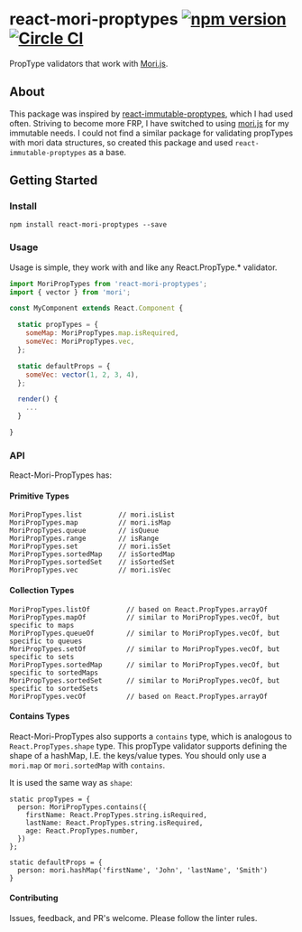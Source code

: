 # react-mori-proptypes [![npm version](https://badge.fury.io/js/react-mori-proptypes.svg)](https://badge.fury.io/js/react-mori-proptypes) [![Circle CI](https://circleci.com/gh/farism/react-mori-proptypes/tree/master.svg?style=svg)](https://circleci.com/gh/farism/react-mori-proptypes/tree/master)

PropType validators that work with [Mori.js](http://swannodette.github.io/mori/).

## About
This package was inspired by [react-immutable-proptypes](https://github.com/HurricaneJames/react-immutable-proptypes), which I had used often. Striving to become more FRP, I have switched to using [mori.js](http://swannodette.github.io/mori/) for my immutable needs. I could not find a similar package for validating propTypes with mori data structures, so created this package and used `react-immutable-proptypes` as a base.

## Getting Started
### Install
`npm install react-mori-proptypes --save`

### Usage

Usage is simple, they work with and like any React.PropType.* validator.

```js
import MoriPropTypes from 'react-mori-proptypes';
import { vector } from 'mori';

const MyComponent extends React.Component {

  static propTypes = {
    someMap: MoriPropTypes.map.isRequired,
    someVec: MoriPropTypes.vec,
  };

  static defaultProps = {
    someVec: vector(1, 2, 3, 4),
  };

  render() {
    ...
  }

}
```

### API

React-Mori-PropTypes has:

#### Primitive Types

```
MoriPropTypes.list         // mori.isList
MoriPropTypes.map          // mori.isMap
MoriPropTypes.queue        // isQueue
MoriPropTypes.range        // isRange
MoriPropTypes.set          // mori.isSet
MoriPropTypes.sortedMap    // isSortedMap
MoriPropTypes.sortedSet    // isSortedSet
MoriPropTypes.vec          // mori.isVec
```

#### Collection Types

```
MoriPropTypes.listOf         // based on React.PropTypes.arrayOf
MoriPropTypes.mapOf          // similar to MoriPropTypes.vecOf, but specific to maps
MoriPropTypes.queueOf        // similar to MoriPropTypes.vecOf, but specific to queues
MoriPropTypes.setOf          // similar to MoriPropTypes.vecOf, but specific to sets
MoriPropTypes.sortedMap      // similar to MoriPropTypes.vecOf, but specific to sortedMaps
MoriPropTypes.sortedSet      // similar to MoriPropTypes.vecOf, but specific to sortedSets
MoriPropTypes.vecOf          // based on React.PropTypes.arrayOf
```
#### Contains Types

React-Mori-PropTypes also supports a `contains` type, which is analogous to `React.PropTypes.shape` type. This propType validator supports defining the shape of a hashMap, I.E. the keys/value types. You should only use a `mori.map` or `mori.sortedMap` with `contains`.

It is used the same way as `shape`:

```
static propTypes = {
  person: MoriPropTypes.contains({
    firstName: React.PropTypes.string.isRequired,
    lastName: React.PropTypes.string.isRequired,
    age: React.PropTypes.number,
  })
};

static defaultProps = {
  person: mori.hashMap('firstName', 'John', 'lastName', 'Smith')
}
```

#### Contributing

Issues, feedback, and PR's welcome. Please follow the linter rules.

